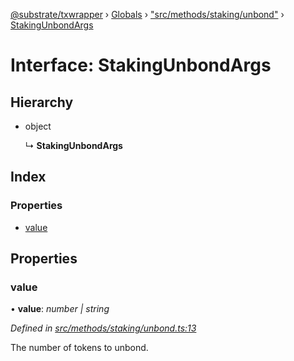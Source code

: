 [@substrate/txwrapper](../README.md) › [Globals](../globals.md) › ["src/methods/staking/unbond"](../modules/_src_methods_staking_unbond_.md) › [StakingUnbondArgs](_src_methods_staking_unbond_.stakingunbondargs.md)

# Interface: StakingUnbondArgs

## Hierarchy

* object

  ↳ **StakingUnbondArgs**

## Index

### Properties

* [value](_src_methods_staking_unbond_.stakingunbondargs.md#value)

## Properties

###  value

• **value**: *number | string*

*Defined in [src/methods/staking/unbond.ts:13](https://github.com/paritytech/txwrapper/blob/6ef1ba4/src/methods/staking/unbond.ts#L13)*

The number of tokens to unbond.
